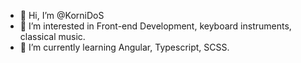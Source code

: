 - 👋 Hi, I’m @KorniDoS
- 👀 I’m interested in Front-end Development, keyboard instruments, classical music.
- 🌱 I’m currently learning Angular, Typescript, SCSS.

